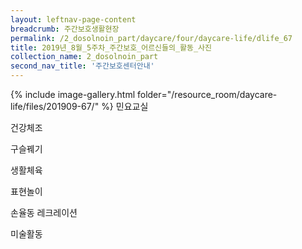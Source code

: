 ```yaml
--- 
layout: leftnav-page-content 
breadcrumb: 주간보호생활현장 
permalink: /2_dosolnoin_part/daycare/four/daycare-life/dlife_67
title: 2019년_8월_5주차_주간보호_어르신들의_활동_사진
collection_name: 2_dosolnoin_part
second_nav_title: '주간보호센터안내' 
---
```

{% include image-gallery.html folder="/resource_room/daycare-life/files/201909-67/" %}
민요교실

건강체조

구슬꿰기

생활체육

표현놀이

손율동 레크레이션

미술활동